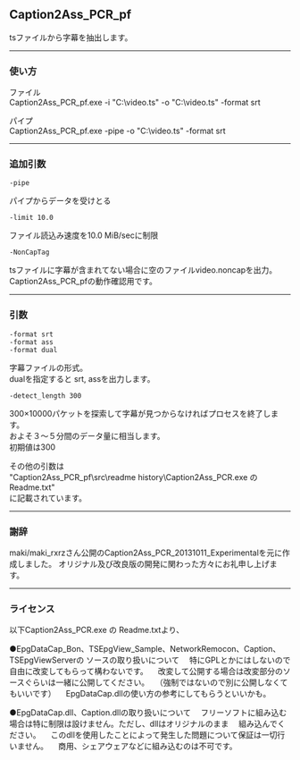 ﻿
## Caption2Ass_PCR_pf

tsファイルから字幕を抽出します。



------------------------------------------------------------------
### 使い方
ファイル  
Caption2Ass_PCR_pf.exe  -i "C:\video.ts"  -o "C:\video.ts"  -format srt

パイプ  
Caption2Ass_PCR_pf.exe  -pipe  -o "C:\video.ts"  -format srt



------------------------------------------------------------------
### 追加引数

    -pipe
パイプからデータを受けとる


    -limit 10.0
ファイル読込み速度を10.0 MiB/secに制限


    -NonCapTag
tsファイルに字幕が含まれてない場合に空のファイルvideo.noncapを出力。
Caption2Ass_PCR_pfの動作確認用です。



------------------------------------------------------------------
### 引数

    -format srt
    -format ass
    -format dual
字幕ファイルの形式。  
dualを指定すると srt, assを出力します。


    -detect_length 300
300×10000パケットを探索して字幕が見つからなければプロセスを終了します。  
およそ３～５分間のデータ量に相当します。  
初期値は300  


その他の引数は  
"Caption2Ass_PCR_pf\src\readme history\Caption2Ass_PCR.exe の Readme.txt"  
に記載されています。


------------------------------------------------------------------
### 謝辞
maki/maki_rxrzさん公開のCaption2Ass_PCR_20131011_Experimentalを元に作成しました。
オリジナル及び改良版の開発に関わった方々にお礼申し上げます。


------------------------------------------------------------------
### ライセンス
以下Caption2Ass_PCR.exe の Readme.txtより、

●EpgDataCap_Bon、TSEpgView_Sample、NetworkRemocon、Caption、TSEpgViewServerの
ソースの取り扱いについて
　特にGPLとかにはしないので自由に改変してもらって構わないです。
　改変して公開する場合は改変部分のソースぐらいは一緒に公開してください。
　（強制ではないので別に公開しなくてもいいです）
　EpgDataCap.dllの使い方の参考にしてもらうといいかも。

●EpgDataCap.dll、Caption.dllの取り扱いについて
　フリーソフトに組み込む場合は特に制限は設けません。ただし、dllはオリジナルのまま
　組み込んでください。
　このdllを使用したことによって発生した問題について保証は一切行いません。
　商用、シェアウェアなどに組み込むのは不可です。


